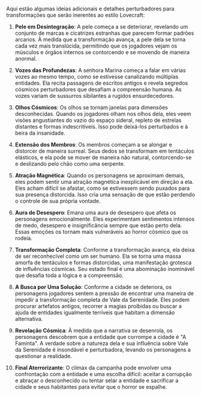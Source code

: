 Aqui estão algumas ideias adicionais e detalhes perturbadores para transformações que serão inerentes ao estilo Lovecraft:

1. **Pele em Desintegração**: A pele  começa a se deteriorar, revelando um conjunto de marcas e cicatrizes estranhas que parecem formar padrões arcanos. À medida que a transformação avança, a pele dela se torna cada vez mais translúcida, permitindo que os jogadores vejam os músculos e órgãos internos se contorcendo e se movendo de maneira anormal.
2. **Vozes das Profundezas**: A senhora Marina começa a falar em várias vozes ao mesmo tempo, como se estivesse canalizando múltiplas entidades. Ela recita passagens de escritos antigos e revela segredos cósmicos perturbadores que desafiam a compreensão humana. As vozes variam de sussurros sibilantes a rugidos ensurdecedores.
3. **Olhos Cósmicos**: Os olhos se tornam janelas para dimensões desconhecidas. Quando os jogadores olham nos olhos dela, eles veem visões angustiantes do vazio do espaço sideral, repleto de estrelas distantes e formas indescritíveis. Isso pode deixá-los perturbados e à beira da insanidade.
4. **Extensão dos Membros**: Os membros  começam a se alongar e distorcer de maneira surreal. Seus dedos se transformam em tentáculos elásticos, e ela pode se mover de maneira não natural, contorcendo-se e deslizando pelo chão como uma serpente.
5. **Atração Magnética**: Quando os personagens se aproximam demais, eles podem sentir uma atração magnética inexplicável em direção a ela. Eles acham difícil se afastar, como se estivessem sendo puxados para sua presença distorcida. Isso cria uma sensação de que estão perdendo o controle de sua própria vontade.
6. **Aura de Desespero**: Emana uma aura de desespero que afeta os personagens emocionalmente. Eles experimentam sentimentos intensos de medo, desespero e insignificância sempre que estão perto dela. Essas emoções os tornam mais vulneráveis ao horror cósmico que os rodeia.
7. **Transformação Completa**: Conforme a transformação avança, ela deixa de ser reconhecível como um ser humano. Ela se torna uma massa amorfa de tentáculos e formas distorcidas, uma manifestação grotesca de influências cósmicas. Seu estado final é uma abominação inominável que desafia toda a lógica e a compreensão.



1. **A Busca por Uma Solução**: Conforme a cidade se deteriora, os personagens jogadores sentem a pressão de encontrar uma maneira de impedir a transformação completa de Vale da Serenidade. Eles podem procurar artefatos antigos, recorrer a magias proibidas ou buscar a ajuda de entidades igualmente terríveis que habitam a dimensão alternativa.
2. **Revelação Cósmica**: À medida que a narrativa se desenrola, os personagens descobrem que a entidade que corrompe a cidade é "A Faminta". A verdade sobre a natureza dela e sua influência sobre Vale da Serenidade é insondável e perturbadora, levando os personagens a questionar a realidade.
3. **Final Aterrorizante**: O clímax da campanha pode envolver uma confrontação com a entidade e uma escolha difícil: aceitar a corrupção e abraçar o desconhecido ou tentar selar a entidade e sacrificar a cidade e seus habitantes para evitar que o horror se espalhe.